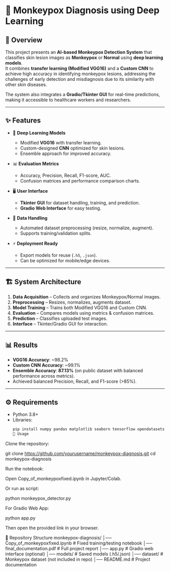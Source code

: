 # 🐒 Monkeypox Diagnosis using Deep Learning

## 📌 Overview
This project presents an **AI-based Monkeypox Detection System** that classifies skin lesion images as **Monkeypox** or **Normal** using **deep learning models**.  
It combines **transfer learning (Modified VGG16)** and a **Custom CNN** to achieve high accuracy in identifying monkeypox lesions, addressing the challenges of early detection and misdiagnosis due to its similarity with other skin diseases.

The system also integrates a **Gradio/Tkinter GUI** for real-time predictions, making it accessible to healthcare workers and researchers.

---

## ✨ Features
- 🔬 **Deep Learning Models**  
  - Modified **VGG16** with transfer learning.  
  - Custom-designed **CNN** optimized for skin lesions.  
  - Ensemble approach for improved accuracy.  

- 📊 **Evaluation Metrics**  
  - Accuracy, Precision, Recall, F1-score, AUC.  
  - Confusion matrices and performance comparison charts.  

- 🖥️ **User Interface**  
  - **Tkinter GUI** for dataset handling, training, and prediction.  
  - **Gradio Web Interface** for easy testing.  

- 📂 **Data Handling**  
  - Automated dataset preprocessing (resize, normalize, augment).  
  - Supports training/validation splits.  

- ⚡ **Deployment Ready**  
  - Export models for reuse (`.h5`, `.json`).  
  - Can be optimized for mobile/edge devices.  

---

## 🏗️ System Architecture
1. **Data Acquisition** – Collects and organizes Monkeypox/Normal images.  
2. **Preprocessing** – Resizes, normalizes, augments dataset.  
3. **Model Training** – Trains both Modified VGG16 and Custom CNN.  
4. **Evaluation** – Compares models using metrics & confusion matrices.  
5. **Prediction** – Classifies uploaded test images.  
6. **Interface** – Tkinter/Gradio GUI for interaction.  

---

## 📊 Results
- **VGG16 Accuracy**: ~98.2%  
- **Custom CNN Accuracy**: ~99.1%  
- **Ensemble Accuracy**: **87.13%** (on public dataset with balanced performance across metrics).  
- Achieved balanced Precision, Recall, and F1-score (>85%).  

---

## ⚙️ Requirements
- Python 3.8+  
- Libraries:  
  ```bash
  pip install numpy pandas matplotlib seaborn tensorflow opendatasets scikit-learn gradio
  🚀 Usage

Clone the repository:

git clone https://github.com/yourusername/monkeypox-diagnosis.git
cd monkeypox-diagnosis


Run the notebook:

Open Copy_of_monkeypoxfixed.ipynb in Jupyter/Colab.

Or run as script:

python monkeypox_detector.py


For Gradio Web App:

python app.py


Then open the provided link in your browser.

📂 Repository Structure
monkeypox-diagnosis/
│── Copy_of_monkeypoxfixed.ipynb   # Fixed training/testing notebook
│── final_documentation.pdf        # Full project report
│── app.py                         # Gradio web interface (optional)
│── models/                        # Saved models (.h5/.json)
│── dataset/                       # Monkeypox dataset (not included in repo)
│── README.md                      # Project documentation




